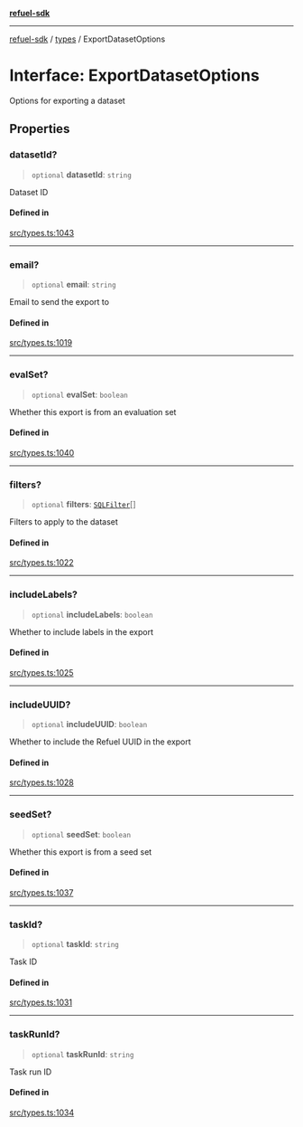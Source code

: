 [**refuel-sdk**](../../README.md)

***

[refuel-sdk](../../modules.md) / [types](../README.md) / ExportDatasetOptions

# Interface: ExportDatasetOptions

Options for exporting a dataset

## Properties

### datasetId?

> `optional` **datasetId**: `string`

Dataset ID

#### Defined in

[src/types.ts:1043](https://github.com/refuel-ai/refuel-sdk/blob/992e715e614e75caa11e039ae8b03c5366ed7bea/src/types.ts#L1043)

***

### email?

> `optional` **email**: `string`

Email to send the export to

#### Defined in

[src/types.ts:1019](https://github.com/refuel-ai/refuel-sdk/blob/992e715e614e75caa11e039ae8b03c5366ed7bea/src/types.ts#L1019)

***

### evalSet?

> `optional` **evalSet**: `boolean`

Whether this export is from an evaluation set

#### Defined in

[src/types.ts:1040](https://github.com/refuel-ai/refuel-sdk/blob/992e715e614e75caa11e039ae8b03c5366ed7bea/src/types.ts#L1040)

***

### filters?

> `optional` **filters**: [`SQLFilter`](SQLFilter.md)[]

Filters to apply to the dataset

#### Defined in

[src/types.ts:1022](https://github.com/refuel-ai/refuel-sdk/blob/992e715e614e75caa11e039ae8b03c5366ed7bea/src/types.ts#L1022)

***

### includeLabels?

> `optional` **includeLabels**: `boolean`

Whether to include labels in the export

#### Defined in

[src/types.ts:1025](https://github.com/refuel-ai/refuel-sdk/blob/992e715e614e75caa11e039ae8b03c5366ed7bea/src/types.ts#L1025)

***

### includeUUID?

> `optional` **includeUUID**: `boolean`

Whether to include the Refuel UUID in the export

#### Defined in

[src/types.ts:1028](https://github.com/refuel-ai/refuel-sdk/blob/992e715e614e75caa11e039ae8b03c5366ed7bea/src/types.ts#L1028)

***

### seedSet?

> `optional` **seedSet**: `boolean`

Whether this export is from a seed set

#### Defined in

[src/types.ts:1037](https://github.com/refuel-ai/refuel-sdk/blob/992e715e614e75caa11e039ae8b03c5366ed7bea/src/types.ts#L1037)

***

### taskId?

> `optional` **taskId**: `string`

Task ID

#### Defined in

[src/types.ts:1031](https://github.com/refuel-ai/refuel-sdk/blob/992e715e614e75caa11e039ae8b03c5366ed7bea/src/types.ts#L1031)

***

### taskRunId?

> `optional` **taskRunId**: `string`

Task run ID

#### Defined in

[src/types.ts:1034](https://github.com/refuel-ai/refuel-sdk/blob/992e715e614e75caa11e039ae8b03c5366ed7bea/src/types.ts#L1034)
